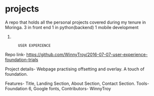 # projects

A repo that holds all the personal projects covered during my tenure in Moringa.
3 in front end
1 in python(backend)
1 mobile development




1.

          USER EXPERIENCE

Repo link-
              https://github.com/WinnyTroy/2016-07-07-user-experience-foundation-trials

Project details-
              Webpage practising offsetting and overlay. A touch of foundation.

Features-
          Title, Landing Section, About Section, Contact Section.
Tools-
        Foundation 6, Google fonts,
Contributors-
        WinnyTroy
